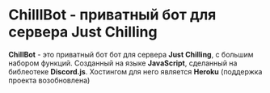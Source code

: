 # ChilllBot - приватный бот для сервера Just Chilling
**ChillBot** - это приватный бот бот для сервера **Just Chilling**, с большим набором функций. Созданный на языке **JavaScript**, сделанный на библеотеке **Discord.js**.
Хостингом для него является **Heroku** (поддержка проекта возобновлена)
